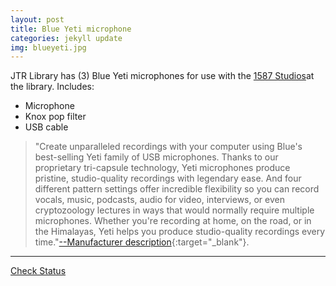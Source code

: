 ```yaml
---
layout: post
title: Blue Yeti microphone
categories: jekyll update
img: blueyeti.jpg
---
```


JTR Library has (3) Blue Yeti microphones for use with the [1587 Studios](https://library.depaul.edu/technology/spaces/Pages/Studio-G.aspx)at the library.
Includes:

* Microphone
* Knox pop filter
* USB cable

> "Create unparalleled recordings with your computer using Blue's best-selling Yeti family of USB microphones. Thanks to our proprietary tri-capsule technology, Yeti microphones produce pristine, studio-quality recordings with legendary ease. And four different pattern settings offer incredible flexibility so you can record vocals, music, podcasts, audio for video, interviews, or even cryptozoology lectures in ways that would normally require multiple microphones. Whether you're recording at home, on the road, or in the Himalayas, Yeti helps you produce studio-quality recordings every time."[--Manufacturer description](https://www.bluedesigns.com/products/yeti/){:target="_blank"}. 
___
<a href="https://vufind.carli.illinois.edu/vf-dpu/Record/dpu_1255807" target="_blank" class="btn btn-primary btn-lg">Check Status</a>
